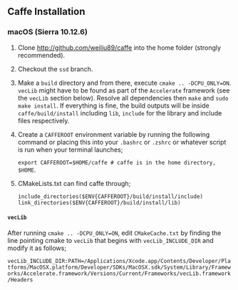 ## Caffe Installation
### macOS (Sierra 10.12.6)
1. Clone <http://github.com/weiliu89/caffe> into the home folder (strongly recommended).
2. Checkout the `ssd` branch.
3. Make a `build` directory and from there, execute `cmake .. -DCPU_ONLY=ON`. `vecLib` might have to be found as part of the `Accelerate` framework (see the `vecLib` section below). Resolve all dependencies then `make` and `sudo make install`. If everything is fine, the build outputs will be inside `caffe/build/install` including `lib`, `include` for the library and include files respectively. 
4. Create a `CAFFEROOT` environment variable by running the following command or placing this into your `.bashrc` or `.zshrc` or whatever script is run when your terminal launches;

    `export CAFFEROOT=$HOME/caffe # caffe is in the home directory, $HOME`.
5. CMakeLists.txt can find caffe through;
    ```
    include_directories($ENV{CAFFEROOT}/build/install/include)
    link_directories($ENV{CAFFEROOT}/build/install/lib)
    ```

#### `vecLib`
After running `cmake .. -DCPU_ONLY=ON`, edit `CMakeCache.txt` by finding the line pointing cmake to `vecLib` that begins with `vecLib_INCLUDE_DIR` and modify it as follows;

`vecLib_INCLUDE_DIR:PATH=/Applications/Xcode.app/Contents/Developer/Platforms/MacOSX.platform/Developer/SDKs/MacOSX.sdk/System/Library/Frameworks/Accelerate.framework/Versions/Current/Frameworks/vecLib.framework/Headers`
